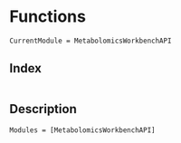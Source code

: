 # Functions

```@meta
CurrentModule = MetabolomicsWorkbenchAPI
```
## Index
```@index
```

## Description
```@autodocs
Modules = [MetabolomicsWorkbenchAPI]
```